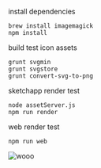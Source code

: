 install dependencies
```
brew install imagemagick
npm install
```

build test icon assets
```
grunt svgmin
grunt svgstore
grunt convert-svg-to-png
```

sketchapp render test
```
node assetServer.js
npm run render
```

web render test
```
npm run web
```

![wooo](http://i.imgur.com/wdaYJCk.png)
